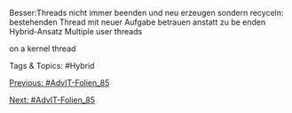 Besser:Threads nicht immer beenden und neu erzeugen sondern recyceln:
bestehenden Thread mit neuer Aufgabe betrauen anstatt zu be enden
Hybrid-Ansatz
Multiple user threads
on a kernel thread

   Tags & Topics:
   #Hybrid

[Previous: #AdvIT-Folien_85](AdvIT-Folien_85.md)

[Next: #AdvIT-Folien_85](AdvIT-Folien_85.md)